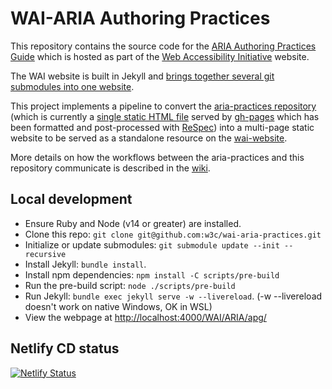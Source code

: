 # WAI-ARIA Authoring Practices

This repository contains the source code for the [ARIA Authoring Practices Guide](https://w3c.github.io/aria-practices/) which is hosted as part of the [Web Accessibility Initiative](https://www.w3.org/WAI/) website.

The WAI website is built in Jekyll and [brings together several git submodules
into one website](https://wai-website-theme.netlify.app/technical/).

This project implements a pipeline to convert the [aria-practices repository](https://github.com/w3c/aria-practices/) (which
is currently a [single static HTML file](https://w3c.github.io/aria-practices/) served by
[gh-pages](https://pages.github.com/) which has been formatted and
post-processed with [ReSpec](https://pages.github.com/)) into a multi-page static website to be served as a standalone resource on the
[wai-website](https://github.com/w3c/wai-website/).

More details on how the workflows between the aria-practices and this repository communicate is described in
the [wiki](https://github.com/w3c/wai-aria-practices/wiki/APG-to-WAI-Build-Pipeline-Workflows-Documentation).

## Local development

- Ensure Ruby and Node (v14 or greater) are installed.
- Clone this repo: `git clone git@github.com:w3c/wai-aria-practices.git`
- Initialize or update submodules: `git submodule update --init --recursive`
- Install Jekyll: `bundle install`.
- Install npm dependencies: `npm install -C scripts/pre-build`
- Run the pre-build script: `node ./scripts/pre-build`
- Run Jekyll: `bundle exec jekyll serve -w --livereload`. (-w --livereload doesn't work on native Windows, OK in WSL)
- View the webpage at [http://localhost:4000/WAI/ARIA/apg/](http://localhost:4000/WAI/ARIA/apg/)

## Netlify CD status

[![Netlify Status](https://api.netlify.com/api/v1/badges/9dc61ee8-22b5-4e51-9169-8ffe934b50ff/deploy-status)](https://app.netlify.com/sites/aria-practices/deploys)

